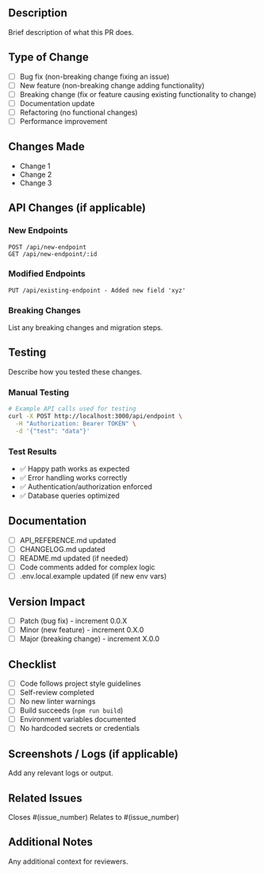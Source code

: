## Description
Brief description of what this PR does.

## Type of Change
- [ ] Bug fix (non-breaking change fixing an issue)
- [ ] New feature (non-breaking change adding functionality)
- [ ] Breaking change (fix or feature causing existing functionality to change)
- [ ] Documentation update
- [ ] Refactoring (no functional changes)
- [ ] Performance improvement

## Changes Made
- Change 1
- Change 2
- Change 3

## API Changes (if applicable)
### New Endpoints
```
POST /api/new-endpoint
GET /api/new-endpoint/:id
```

### Modified Endpoints
```
PUT /api/existing-endpoint - Added new field 'xyz'
```

### Breaking Changes
List any breaking changes and migration steps.

## Testing
Describe how you tested these changes.

### Manual Testing
```bash
# Example API calls used for testing
curl -X POST http://localhost:3000/api/endpoint \
  -H "Authorization: Bearer TOKEN" \
  -d '{"test": "data"}'
```

### Test Results
- ✅ Happy path works as expected
- ✅ Error handling works correctly
- ✅ Authentication/authorization enforced
- ✅ Database queries optimized

## Documentation
- [ ] API_REFERENCE.md updated
- [ ] CHANGELOG.md updated
- [ ] README.md updated (if needed)
- [ ] Code comments added for complex logic
- [ ] .env.local.example updated (if new env vars)

## Version Impact
- [ ] Patch (bug fix) - increment 0.0.X
- [ ] Minor (new feature) - increment 0.X.0
- [ ] Major (breaking change) - increment X.0.0

## Checklist
- [ ] Code follows project style guidelines
- [ ] Self-review completed
- [ ] No new linter warnings
- [ ] Build succeeds (`npm run build`)
- [ ] Environment variables documented
- [ ] No hardcoded secrets or credentials

## Screenshots / Logs (if applicable)
Add any relevant logs or output.

## Related Issues
Closes #(issue_number)
Relates to #(issue_number)

## Additional Notes
Any additional context for reviewers.

